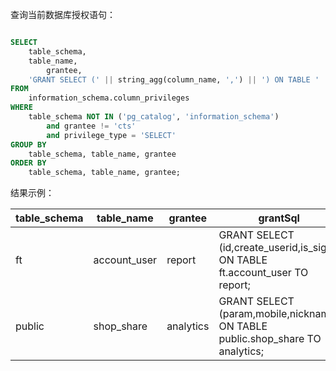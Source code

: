 

查询当前数据库授权语句：

```sql

SELECT
    table_schema,
    table_name,
		grantee,
    'GRANT SELECT (' || string_agg(column_name, ',') || ') ON TABLE ' || table_schema || '.' || table_name || ' TO ' || grantee || ';' AS grantSql
FROM
    information_schema.column_privileges
WHERE
    table_schema NOT IN ('pg_catalog', 'information_schema')
		and grantee != 'cts'
		and privilege_type = 'SELECT'
GROUP BY
    table_schema, table_name, grantee
ORDER BY
    table_schema, table_name, grantee;

```

结果示例：

| table_schema | table_name   | grantee   | grantSql                                                     |
| ------------ | ------------ | --------- | ------------------------------------------------------------ |
| ft           | account_user | report    | GRANT SELECT (id,create_userid,is_sign) ON TABLE ft.account_user TO report; |
| public       | shop_share   | analytics | GRANT SELECT (param,mobile,nickname) ON TABLE public.shop_share TO analytics; |


